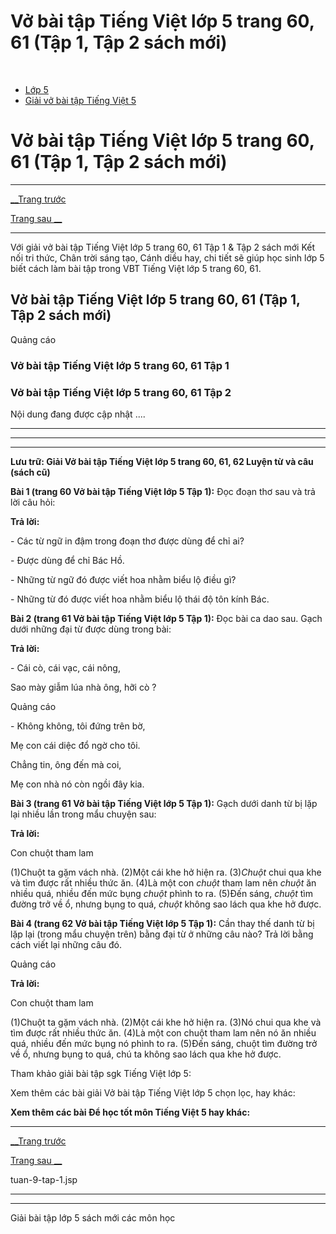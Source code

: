 # Vở bài tập Tiếng Việt lớp 5 trang 60, 61 (Tập 1, Tập 2 sách mới)

﻿

  * [Lớp 5](https://vietjack.com/series/lop-5.jsp)
  * [Giải vở bài tập Tiếng Việt 5](https://vietjack.com/giai-vo-bai-tap-tieng-viet-5/index.jsp)



# Vở bài tập Tiếng Việt lớp 5 trang 60, 61 (Tập 1, Tập 2 sách mới)

* * *

[__Trang trước](https://vietjack.com/giai-vo-bai-tap-tieng-viet-5/tuan-9-tap-1.jsp)

[Trang sau __](https://vietjack.com/giai-vo-bai-tap-tieng-viet-5/tuan-9-tap-1.jsp)

* * *

Với giải vở bài tập Tiếng Việt lớp 5 trang 60, 61 Tập 1 & Tập 2 sách mới Kết nối tri thức, Chân trời sáng tạo, Cánh diều hay, chi tiết sẽ giúp học sinh lớp 5 biết cách làm bài tập trong VBT Tiếng Việt lớp 5 trang 60, 61.

## Vở bài tập Tiếng Việt lớp 5 trang 60, 61 (Tập 1, Tập 2 sách mới)

Quảng cáo

### Vở bài tập Tiếng Việt lớp 5 trang 60, 61 Tập 1

### Vở bài tập Tiếng Việt lớp 5 trang 60, 61 Tập 2

Nội dung đang được cập nhật ....

* * *

* * *

* * *

**Lưu trữ: Giải Vở bài tập Tiếng Việt lớp 5 trang 60, 61, 62 Luyện từ và câu (sách cũ)**

**Bài 1 (trang 60 Vở bài tập Tiếng Việt lớp 5 Tập 1):** Đọc đoạn thơ sau và trả lời câu hỏi:

**Trả lời:**

\- Các từ ngữ in đậm trong đoạn thơ được dùng để chỉ ai? 

\- Được dùng để chỉ Bác Hồ.

\- Những từ ngữ đó được viết hoa nhằm biểu lộ điều gì? 

\- Những từ đó được viết hoa nhằm biểu lộ thái độ tôn kính Bác. 

**Bài 2 (trang 61 Vở bài tập Tiếng Việt lớp 5 Tập 1):** Đọc bài ca dao sau. Gạch dưới những đại từ được dùng trong bài:

**Trả lời:**

\- Cái cò, cái vạc, cái nông, 

Sao mày giẫm lúa nhà ông, hỡi cò ? 

Quảng cáo

\- Không không, tôi đứng trên bờ, 

Mẹ con cái diệc đổ ngờ cho tôi. 

Chẳng tin, ông đến mà coi, 

Mẹ con nhà nó còn ngồi đây kia. 

**Bài 3 (trang 61 Vở bài tập Tiếng Việt lớp 5 Tập 1):** Gạch dưới danh từ bị lặp lại nhiều lần trong mẩu chuyện sau:

**Trả lời:**

Con chuột tham lam 

(1)Chuột ta gặm vách nhà. (2)Một cái khe hở hiện ra. (3)_Chuột_ chui qua khe và tìm được rất nhiều thức ăn. (4)Là một con _chuột_ tham lam nên _chuột_ ăn nhiều quá, nhiều đến mức bụng _chuột_ phình to ra. (5)Đến sáng, _chuột_ tìm đường trở về ổ, nhưng bụng to quá, _chuột_ không sao lách qua khe hở được. 

**Bài 4 (trang 62 Vở bài tập Tiếng Việt lớp 5 Tập 1):** Cần thay thế danh từ bị lặp lại (trong mẩu chuyện trên) bằng đại từ ở những câu nào? Trả lời bằng cách viết lại những câu đó.

Quảng cáo

**Trả lời:**

Con chuột tham lam

(1)Chuột ta gặm vách nhà. (2)Một cái khe hở hiện ra. (3)Nó chui qua khe và tìm được rất nhiều thức ăn. (4)Là một con chuột tham lam nên nó ăn nhiều quá, nhiều đến mức bụng nó phình to ra. (5)Đến sáng, chuột tìm đường trở về ổ, nhưng bụng to quá, chú ta không sao lách qua khe hở được. 

Tham khảo giải bài tập sgk Tiếng Việt lớp 5:

Xem thêm các bài giải Vở bài tập Tiếng Việt lớp 5 chọn lọc, hay khác:

**Xem thêm các bài Để học tốt môn Tiếng Việt 5 hay khác:**

* * *

[__Trang trước](https://vietjack.com/giai-vo-bai-tap-tieng-viet-5/tuan-9-tap-1.jsp)

[Trang sau __](https://vietjack.com/giai-vo-bai-tap-tieng-viet-5/tuan-9-tap-1.jsp)

tuan-9-tap-1.jsp

* * *

* * *

Giải bài tập lớp 5 sách mới các môn học
